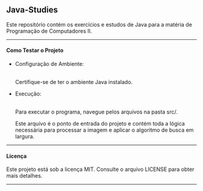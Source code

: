 <h2>Java-Studies</h2>
<p>
  Este repositório contém os exercícios e estudos de Java para a matéria de Programação de Computadores II.
</p>

<hr/>

<h4>Como Testar o Projeto</h4>
<ul>
  <li>Configuração de Ambiente:</li>
  <br/>
     <p>Certifique-se de ter o ambiente Java instalado.</p>
  <li>Execução:</li>
  <br/>
      <p>Para executar o programa, navegue pelos arquivos na pasta src/.</p>
      <p>Este arquivo é o ponto de entrada do projeto e contém toda a lógica necessária para processar a imagem e aplicar o algoritmo de busca em largura.</p>
</ul>

<hr/>

<h4>Licença</h4>
<p>
  Este projeto está sob a licença MIT. Consulte o arquivo LICENSE para obter mais detalhes.
</p>

<hr/>
